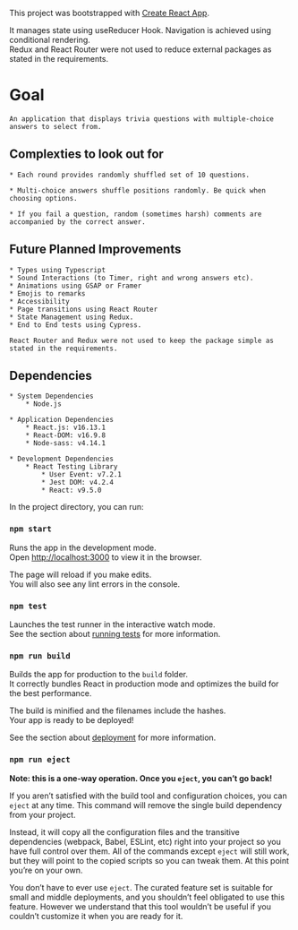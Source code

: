 This project was bootstrapped with [Create React App](https://github.com/facebook/create-react-app).

It manages state using useReducer Hook. Navigation is achieved using conditional rendering.<br />
Redux and React Router were not used to reduce external packages as stated in the requirements.

# Goal
    An application that displays trivia questions with multiple-choice answers to select from. 

## Complexties to look out for
    * Each round provides randomly shuffled set of 10 questions.

    * Multi-choice answers shuffle positions randomly. Be quick when choosing options.

    * If you fail a question, random (sometimes harsh) comments are accompanied by the correct answer.

## Future Planned Improvements
    * Types using Typescript
    * Sound Interactions (to Timer, right and wrong answers etc).
    * Animations using GSAP or Framer 
    * Emojis to remarks
    * Accessibility
    * Page transitions using React Router
    * State Management using Redux.
    * End to End tests using Cypress.

    React Router and Redux were not used to keep the package simple as stated in the requirements.

## Dependencies

    * System Dependencies
        * Node.js

    * Application Dependencies
        * React.js: v16.13.1
        * React-DOM: v16.9.8
        * Node-sass: v4.14.1

    * Development Dependencies
        * React Testing Library
            * User Event: v7.2.1
            * Jest DOM: v4.2.4
            * React: v9.5.0

In the project directory, you can run:

### `npm start`

Runs the app in the development mode.<br />
Open [http://localhost:3000](http://localhost:3000) to view it in the browser.

The page will reload if you make edits.<br />
You will also see any lint errors in the console.

### `npm test`

Launches the test runner in the interactive watch mode.<br />
See the section about [running tests](https://facebook.github.io/create-react-app/docs/running-tests) for more information.

### `npm run build`

Builds the app for production to the `build` folder.<br />
It correctly bundles React in production mode and optimizes the build for the best performance.

The build is minified and the filenames include the hashes.<br />
Your app is ready to be deployed!

See the section about [deployment](https://facebook.github.io/create-react-app/docs/deployment) for more information.

### `npm run eject`

**Note: this is a one-way operation. Once you `eject`, you can’t go back!**

If you aren’t satisfied with the build tool and configuration choices, you can `eject` at any time. This command will remove the single build dependency from your project.

Instead, it will copy all the configuration files and the transitive dependencies (webpack, Babel, ESLint, etc) right into your project so you have full control over them. All of the commands except `eject` will still work, but they will point to the copied scripts so you can tweak them. At this point you’re on your own.

You don’t have to ever use `eject`. The curated feature set is suitable for small and middle deployments, and you shouldn’t feel obligated to use this feature. However we understand that this tool wouldn’t be useful if you couldn’t customize it when you are ready for it.

